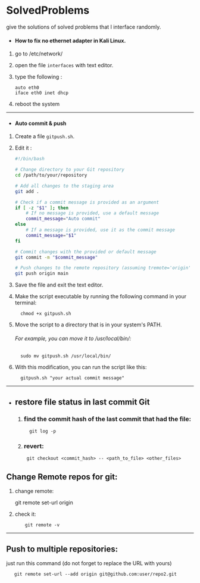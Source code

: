 # SolvedProblems
give the solutions of solved problems that I interface randomly. 


- #### How to fix no ethernet adapter in Kali Linux.
1. go to /etc/network/
2. open the file `interfaces`  with text editor.
3. type the following :
   
       auto eth0
       iface eth0 inet dhcp

5. reboot the system

----

- #### Auto commit & push 


1. Create a file `gitpush.sh`.
2. Edit it :
      ```bash
      #!/bin/bash
      
      # Change directory to your Git repository
      cd /path/to/your/repository
      
      # Add all changes to the staging area
      git add .
      
      # Check if a commit message is provided as an argument
      if [ -z "$1" ]; then
          # If no message is provided, use a default message
          commit_message="Auto commit"
      else
          # If a message is provided, use it as the commit message
          commit_message="$1"
      fi
      
      # Commit changes with the provided or default message
      git commit -m "$commit_message"
      
      # Push changes to the remote repository (assuming tremote='origin' and branch='main')
      git push origin main
      ```
3. Save the file and exit the text editor.
4. Make the script executable by running the following command in your terminal:

         chmod +x gitpush.sh
5. Move the script to a directory that is in your system's PATH. 
      ###### For example, you can move it to /usr/local/bin/:

         sudo mv gitpush.sh /usr/local/bin/

   

6. With this modification, you can run the script like this:


         gitpush.sh "your actual commit message"


----

- ## restore file status in last commit Git
   
   1. ### find the commit hash of the last commit that had the file:

            git log -p
   
   3. ### revert:

           git checkout <commit_hash> -- <path_to_file> <other_files>

## Change Remote repos for git:

   1. change remote:
   
         git remote set-url origin <url-here>
   
  2. check it:
  ```
         git remote -v
  ```
  
----

## Push to multiple repositories:

just run this command (do not forget to replace the URL with yours)
```
   git remote set-url --add origin git@github.com:user/repo2.git
```


